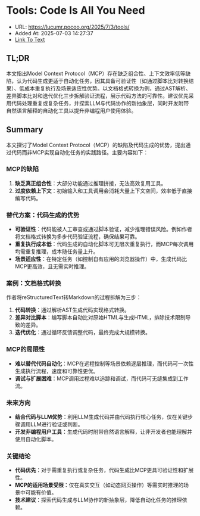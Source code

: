 # Tools: Code Is All You Need
- URL: https://lucumr.pocoo.org/2025/7/3/tools/
- Added At: 2025-07-03 14:27:37
- [Link To Text](2025-07-03-tools-code-is-all-you-need_raw.md)

## TL;DR


本文指出Model Context Protocol（MCP）存在缺乏组合性、上下文效率低等缺陷，认为代码生成更适于自动化任务，因其具备可验证性（如通过脚本比对转换结果）、低成本重复执行及场景适应性优势。以文档格式转换为例，通过AST解析、差异脚本比对和迭代优化三步拆解验证流程，展示代码方法的可靠性。建议优先采用代码处理重复或复杂任务，并探索LLM与代码协作的新抽象层，同时开发附带自然语言解释的自动化工具以提升非编程用户使用体验。

## Summary


本文探讨了Model Context Protocol（MCP）的缺陷及代码生成的优势，提出通过代码而非MCP实现自动化任务的实践路径。主要内容如下：

### **MCP的缺陷**
1. **缺乏真正组合性**：大部分功能通过推理拼接，无法高效复用工具。
2. **过度依赖上下文**：初始输入和工具调用会消耗大量上下文空间，效率低于直接编写代码。

### **替代方案：代码生成的优势**
- **可验证性**：代码能被人工审查或通过脚本验证，减少推理错误风险。例如作者将文档格式转换为多步代码验证流程，确保结果可靠。
- **重复执行成本低**：代码生成的自动化脚本可无限次重复执行，而MCP每次调用均需重复推理，成本随任务量上升。
- **场景适应性**：在特定任务（如控制自有应用的浏览器操作）中，生成代码比MCP更高效，且无需实时推理。

### **案例：文档格式转换**
作者将reStructuredText转Markdown的过程拆解为三步：
1. **代码转换**：通过解析AST生成代码实现格式转换。
2. **差异对比脚本**：编写脚本自动比对原始HTML与生成HTML，排除技术限制导致的差异。
3. **迭代优化**：通过循环反馈调整代码，最终完成大规模转换。

### **MCP的局限性**
- **难以替代代码自动化**：MCP在远程控制等场景依赖逐层推理，而代码可一次性生成执行流程，速度和可靠性更优。
- **调试与扩展困难**：MCP调用过程难以追踪和调试，而代码可无缝集成到工作流。

### **未来方向**
- **结合代码与LLM优势**：利用LLM生成代码并由代码执行核心任务，仅在关键步骤调用LLM进行验证或判断。
- **开发非编程用户工具**：生成代码时附带自然语言解释，让非开发者也能理解并使用自动化脚本。

### **关键结论**
- **代码优先**：对于需重复执行或复杂任务，代码生成比MCP更具可验证性和扩展性。
- **MCP的适用场景受限**：仅在真实交互（如动态网页操作）等需实时推理的场景中可能有价值。
- **技术建议**：探索代码生成与LLM协作的新抽象层，降低自动化任务的推理依赖。
